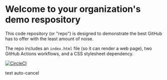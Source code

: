 # Welcome to your organization's demo respository
This code repository (or "repo") is designed to demonstrate the best GitHub has to offer with the least amount of noise.

The repo includes an `index.html` file (so it can render a web page), two GitHub Actions workflows, and a CSS stylesheet dependency.

[![CircleCI](https://dl.circleci.com/status-badge/img/circleci/9YytKzouJxzu4TjCRFqAoD/4JEo1CjAhtnQ6XHdhhUzBX/tree/main.svg?style=svg&circle-token=ea2387f11c9d3f5203092d11a51767f7ce595a1e)](https://dl.circleci.com/status-badge/redirect/circleci/9YytKzouJxzu4TjCRFqAoD/4JEo1CjAhtnQ6XHdhhUzBX/tree/main)

test auto-cancel
 
